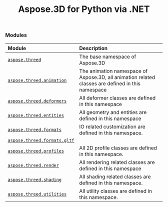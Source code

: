 ﻿---
title: Aspose.3D for Python via .NET
second_title: Aspose.3D for Python via .NET API References
description: 
type: docs
weight: 10
url: /python-net/
is_root: true
---

### Modules
| Module | Description |
| :- | :- |
| [`aspose.threed`](/3d/python-net/aspose.threed) | The base namespace of Aspose.3D |
| [`aspose.threed.animation`](/3d/python-net/aspose.threed.animation) | The animation namespace of Aspose.3D, all animation related classes are defined in this namespace |
| [`aspose.threed.deformers`](/3d/python-net/aspose.threed.deformers) | All deformer classes are defined in this namespace |
| [`aspose.threed.entities`](/3d/python-net/aspose.threed.entities) | All geometry and entities are defined in this namespace |
| [`aspose.threed.formats`](/3d/python-net/aspose.threed.formats) | IO related customization are defined in this namespace. |
| [`aspose.threed.formats.gltf`](/3d/python-net/aspose.threed.formats.gltf) |  |
| [`aspose.threed.profiles`](/3d/python-net/aspose.threed.profiles) | All 2D profile classes are defined in this namespace. |
| [`aspose.threed.render`](/3d/python-net/aspose.threed.render) | All rendering related classes are defined in this namespace |
| [`aspose.threed.shading`](/3d/python-net/aspose.threed.shading) | All shading related classes are defined in this namespace. |
| [`aspose.threed.utilities`](/3d/python-net/aspose.threed.utilities) | All utility classes are defined in this namespace. |



